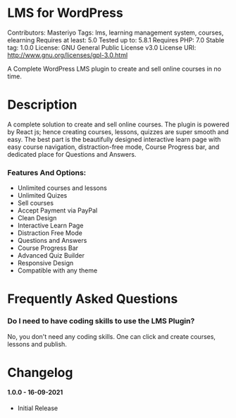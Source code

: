 # LMS for WordPress
Contributors: Masteriyo
Tags: lms, learning management system, courses, elearning
Requires at least: 5.0
Tested up to: 5.8.1
Requires PHP: 7.0
Stable tag: 1.0.0
License: GNU General Public License v3.0
License URI: http://www.gnu.org/licenses/gpl-3.0.html

A Complete WordPress LMS plugin to create and sell online courses in no time.

# Description

A complete solution to create and sell online courses. The plugin is powered by React js; hence creating courses, lessons, quizzes are super smooth and easy. The best part is the beautifully designed interactive learn page with easy course navigation, distraction-free mode, Course Progress bar, and dedicated place for Questions and Answers.

### Features And Options:

* Unlimited courses and lessons
* Unlimited Quizes
* Sell courses
* Accept Payment via PayPal
* Clean Design
* Interactive Learn Page
* Distraction Free Mode
* Questions and Answers
* Course Progress Bar
* Advanced Quiz Builder
* Responsive Design
* Compatible with any theme


# Frequently Asked Questions

### Do I need to have coding skills to use the LMS Plugin?

No, you don't need any coding skills. One can click and create courses, lessons and publish.

# Changelog
#### 1.0.0 - 16-09-2021
* Initial Release
